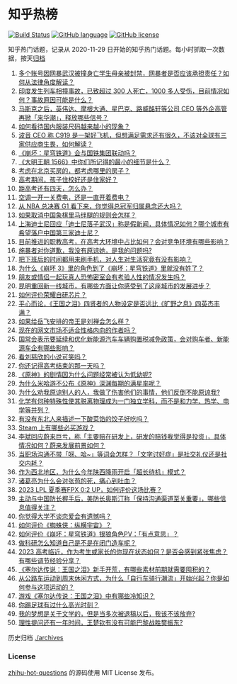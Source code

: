# 知乎热榜
[![Build Status](https://github.com/ToWeLong/zhihu-hot-questions/workflows/CI/badge.svg)](https://github.com/ToWeLong/zhihu-hot-questions/actions)
[![GitHub language](https://img.shields.io/badge/language-golang-orange.svg)](https://golang.org/)
[![GitHub license](https://img.shields.io/github/license/ToWeLong/zhihu-hot-questions)](https://github.com/ToWeLong/zhihu-hot-questions/blob/main/LICENSE)

知乎热门话题，记录从 2020-11-29 日开始的知乎热门话题。每小时抓取一次数据，按天[归档](./archives)

<!-- BEGIN -->

1. [多个账号因网暴武汉被撞身亡学生母亲被封禁，网暴者是否应该承担责任？如何从法律角度解读？](https://www.zhihu.com/question/604552148)
1. [印度发生列车相撞事故，已致超过 300 人死亡，1000 多人受伤，目前情况如何？事故原因可能是什么？](https://www.zhihu.com/question/604551488)
1. [马斯克之后，英伟达、摩根大通、星巴克、路威酩轩等公司 CEO 等外企高管再掀「来华潮」，释放哪些信号？](https://www.zhihu.com/question/604506301)
1. [如何看待国内服装尺码越来越小的现象？](https://www.zhihu.com/question/499028779)
1. [波音 CEO 称 C919 是一架好飞机，但想满足需求还有很久，不该对全球有三家供应商生畏，如何解读？](https://www.zhihu.com/question/604411935)
1. [《崩坏：星穹铁道》会与国铁集团联动吗？](https://www.zhihu.com/question/604565928)
1. [《大明王朝 1566》中你们所记得的最小的细节是什么？](https://www.zhihu.com/question/603826224)
1. [考虑在北京买房的，都考虑哪里的房子？](https://www.zhihu.com/question/452857081)
1. [高考期间，孩子住校好还是住家好？](https://www.zhihu.com/question/603971061)
1. [距高考还有四天，怎么办？](https://www.zhihu.com/question/604600884)
1. [空调一开一关费电，还是一直开着费电？](https://www.zhihu.com/question/285831334)
1. [从 NBA 总决赛 G1 看下来，你觉得总冠军归属悬念还大吗？](https://www.zhihu.com/question/604393598)
1. [如果取消中国象棋里马绊腿的规则会怎样？](https://www.zhihu.com/question/604075483)
1. [上海迪士尼回应「迪士尼落子武汉」称是假新闻，具体情况如何？哪个城市有希望落户中国第三家迪士尼？](https://www.zhihu.com/question/604556644)
1. [目前推进的职教高考，在高考大环境中占比如何？会对竞争环境有哪些影响？](https://www.zhihu.com/question/604528355)
1. [施暴者对你道歉，我没有原谅她，是我的问题吗?](https://www.zhihu.com/question/602078812)
1. [把下班后的时间都用来刷手机，对人生对生活究竟有没有影响？](https://www.zhihu.com/question/598823194)
1. [为什么《崩坏 3》里的角色到了《崩坏：星穹铁道》里就没有姓了？](https://www.zhihu.com/question/602795318)
1. [朋友或情侣一起玩真人恐怖密室会有考验人性的情况发生吗？](https://www.zhihu.com/question/342169389)
1. [昆明重回新一线城市，有哪些方面让你感受到了这座城市的发展进步？](https://www.zhihu.com/question/604189487)
1. [如何评价荣耀自研芯片？](https://www.zhihu.com/question/604270829)
1. [平心而论，《王国之泪》四贤者的人物设定是否远比《旷野之息》四英杰丰满？](https://www.zhihu.com/question/604201885)
1. [如果给岳飞安排的帝王是刘禅会怎么样？](https://www.zhihu.com/question/547840158)
1. [现在的网文市场不适合性格内向的作者吗？](https://www.zhihu.com/question/505310524)
1. [国常会表示要延续和优化新能源汽车车辆购置税减免政策，会对购车者、新能源车企有哪些影响？](https://www.zhihu.com/question/604552749)
1. [看刘慈欣的小说可笑吗？](https://www.zhihu.com/question/601783884)
1. [你还记得高考结束的那一天吗？](https://www.zhihu.com/question/604508555)
1. [《原神》的剧情因为什么问题经常被认为低幼呢?](https://www.zhihu.com/question/599299119)
1. [为什么米哈游不公布《原神》深渊每期的满星率呢？](https://www.zhihu.com/question/604339495)
1. [为什么劝我原谅别人的人，我做了伤害他们的事情，他们反倒不能原谅我?](https://www.zhihu.com/question/603945360)
1. [化学有何种特殊性使其脱离物理成为一门独立学科，而不是和力学、热学、电学等并列？](https://www.zhihu.com/question/599287344)
1. [有没有东北人来描述一下酸菜馅的饺子好吃吗？](https://www.zhihu.com/question/604399515)
1. [Steam 上有哪些必买游戏？](https://www.zhihu.com/question/35296900)
1. [李斌回应蔚来巨亏，称「主要赔在研发上，研发的赔钱我觉得是投资」，具体情况如何？蔚来发展前景如何？](https://www.zhihu.com/question/602722590)
1. [当职场沟通不带「呀、哈~」等词会怎样？「文字讨好症」是社交礼仪还是社交内耗？](https://www.zhihu.com/question/603825519)
1. [作为西北地区，为什么今年陕西降雨开启「超长待机」模式？](https://www.zhihu.com/question/604228404)
1. [诸葛亮为什么会对张苞的死，痛心到吐血？](https://www.zhihu.com/question/602162906)
1. [2023 LPL 夏季赛FPX 0:2 UP，如何评价这场比赛？](https://www.zhihu.com/question/604471476)
1. [主动与中国防长握手后，美防长奥斯汀称「保持沟通渠道至关重要」，哪些信息值得关注？](https://www.zhihu.com/question/604590355)
1. [你觉得大学不谈恋爱会有遗憾吗？](https://www.zhihu.com/question/604254909)
1. [如何评价《蜘蛛侠：纵横宇宙》？](https://www.zhihu.com/question/604207622)
1. [如何评价《崩坏：星穹铁道》银狼角色PV：「有点意思」？](https://www.zhihu.com/question/604408377)
1. [做科研怎么知道自己是不是在闭门造车呢？](https://www.zhihu.com/question/497343251)
1. [2023 高考临近，作为考生或家长的你现在状态如何？是否会感到紧张焦虑？有哪些调节经验分享？](https://www.zhihu.com/question/604554083)
1. [《塞尔达传说：王国之泪》新手开荒，有哪些素材前期就需要囤积的？](https://www.zhihu.com/question/601662391)
1. [从公路车运动到周末休闲方式，为什么「自行车骑行潮流」开始兴起？你是如何参与这项运动的？](https://www.zhihu.com/question/603622247)
1. [游戏《塞尔达传说：王国之泪》中有哪些冷知识？](https://www.zhihu.com/question/599712014)
1. [你踢足球有过什么高光时刻？](https://www.zhihu.com/question/440022174)
1. [我的梦想是关于文学的，但是当多次被退稿以后，我该不该放弃?](https://www.zhihu.com/question/604011027)
1. [理性提问还有一年时间，王楚钦有没有可能巴黎战胜樊振东?](https://www.zhihu.com/question/604334256)

<!-- END -->

历史归档 [./archives](./archives)


### License
[zhihu-hot-questions](https://github.com/towelong/zhihu-hot-questions) 的源码使用 MIT License 发布。